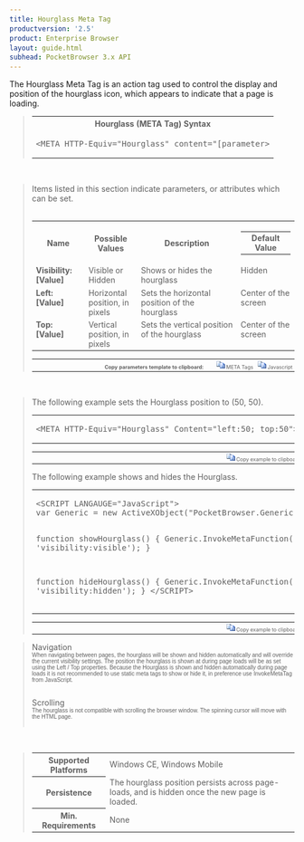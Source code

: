 ```yaml
---
title: Hourglass Meta Tag
productversion: '2.5'
product: Enterprise Browser
layout: guide.html
subhead: PocketBrowser 3.x API
---
```


The Hourglass Meta Tag is an action tag used to control the display and position of the hourglass icon, which appears to indicate that a page is loading.

<div id="SyntaxSpan" style="display:block">
<blockquote>
<table class="clsSyntax" cellspacing="1" cellpadding="3" width="95%">
<tr>
<th class="clsSyntaxHeadings">Hourglass (META Tag) Syntax
</th>
</tr>
<tr>
<td class="clsSyntaxCells">
<pre class="clsSyntaxCells">&lt;META HTTP-Equiv="Hourglass" content="[parameter&gt;</pre>
</td>
</tr>
</table>
</blockquote><br></div>
<div id="ParametersWSpan" style="display:block">
<blockquote>
Items listed in this section indicate parameters, or attributes which can be set.
<BR><BR><table class="clsSyntax" cellspacing="1" cellpadding="3" width="95%">
<col width="20%">
<col width="20%">
<col width="38%">
<col width="22%">
<tr>
<th class="clsSyntaxHeadings">Name</th>
<th class="clsSyntaxHeadings">Possible Values</th>
<th class="clsSyntaxHeadings">Description</th>
<th class="clsSyntaxHeadings">
<table cellspacing="0" cellpadding="0">
<tr>
  <td width="85%" class="clsSyntaxHeadings" style="border-bottom-style: none;">Default Value</td>
</tr>
</table>
</th>
</tr>
<tr>
<td valign="top" class="clsSyntaxCells"><b>Visibility:[Value]
					</b></td>
<td valign="top" class="clsSyntaxCells">Visible or Hidden</td>
<td valign="top" class="clsSyntaxCells">Shows or hides the hourglass</td>
<td valign="top" class="clsSyntaxCells">Hidden</td>
</tr>
<tr>
<td valign="top" class="clsSyntaxCells"><b>Left:[Value]
					</b></td>
<td valign="top" class="clsSyntaxCells">Horizontal position, in pixels</td>
<td valign="top" class="clsSyntaxCells">Sets the horizontal position of the hourglass</td>
<td valign="top" class="clsSyntaxCells">Center of the screen</td>
</tr>
<tr>
<td valign="top" class="clsSyntaxCells"><b>Top:[Value]
					</b></td>
<td valign="top" class="clsSyntaxCells">Vertical position, in pixels</td>
<td valign="top" class="clsSyntaxCells">Sets the vertical position of the hourglass</td>
<td valign="top" class="clsSyntaxCells">Center of the screen</td>
</tr>
</table>
<table cellspacing="1" cellpadding="3" width="95%">
<col width="78%">
<col width="8%">
<col width="1%">
<col width="5%">
<col width="1%">
<col width="5%">
<col width="2%">
<tr align="right">
<td></td>
<td valign="bottom" style="border-bottom-style: none;font-weight:normal;font-size:xx-small;"><nobr><b>Copy parameters template to clipboard:</b></nobr></td>
<td></td>
<td valign="bottom" style="border-bottom-style: none;font-weight:normal;font-size:xx-small;"><nobr><img id="imgCopyDefaultsW" alt="Copy META Tag template to clipboard" onclick="CopyTemplate('txtMETATemplateW')" onmouseover="this.style.cursor='hand'" src="../Resources/CopyDefaults.gif">
	META Tags
</nobr></td>
<td></td>
<td valign="middle" style="border-bottom-style: none;font-weight:normal;font-size:xx-small;"><nobr><img id="imgCopyDefaultsW" alt="Copy Javascript template to clipboard" onclick="CopyTemplate('txtJavascriptTemplateW')" onmouseover="this.style.cursor='hand'" src="../Resources/CopyDefaults.gif">
	Javascript
</nobr></td>
<td></td>
</tr>
</table>
<div style="display:none"><textarea id="txtMETATemplateW">&lt;!-- 
The Hourglass META Tag is an action tag used to show or hide the hourglass (wait cursor) as well as adjust its position.
--&gt;

&lt;!-- &lt;META HTTP-Equiv="Hourglass" Content="Visibility:[Value]"&gt; --&gt;      &lt;!-- Shows or hides the hourglass --&gt;
&lt;!-- &lt;META HTTP-Equiv="Hourglass" Content="Left:[Value]"&gt; --&gt;      &lt;!-- Sets the horizontal position of the hourglass --&gt;
&lt;!-- &lt;META HTTP-Equiv="Hourglass" Content="Top:[Value]"&gt; --&gt;      &lt;!-- Sets the vertical position of the hourglass --&gt;</textarea></div>
<div style="display:none"><textarea id="txtJavascriptTemplateW">&lt;script&gt;
/*
The Hourglass META Tag is an action tag used to show or hide the hourglass (wait cursor) as well as adjust its position.
*/

function doHourglassInit()
{
var objGeneric = new ActiveXObject("PocketBrowser.Generic");

//objGeneric.InvokeMETAFunction('Hourglass', 'Visibility:[Value]');      /* Shows or hides the hourglass */
//objGeneric.InvokeMETAFunction('Hourglass', 'Left:[Value]');      /* Sets the horizontal position of the hourglass */
//objGeneric.InvokeMETAFunction('Hourglass', 'Top:[Value]');      /* Sets the vertical position of the hourglass */

}
&lt;/script&gt;</textarea></div>
</blockquote><br></div>
<div id="ExamplesSpan" style="display:block">
<blockquote>
<p>The following example sets the Hourglass position to (50, 50).</p>
<table class="clsSyntax" cellspacing="1" cellpadding="3" width="95%">
<tr>
<td>
<pre class="clsSyntaxCells">
&lt;META HTTP-Equiv="Hourglass" Content="left:50; top:50"&gt;
</pre>
</td>
</tr>
</table>
<table cellspacing="1" cellpadding="3" width="95%">
<col width="85%">
<col width="15%">
<tr align="right">
<td></td>
<td valign="bottom" style="border-bottom-style: none;font-weight:normal;font-size:xx-small;"><nobr><img id="imgCopyDefaults" alt="Copy example to clipboard" onmouseover="this.style.cursor='hand'" src="../Resources/CopyDefaults.gif" onclick="CopyTemplate('ID0E6B');">
	Copy example to clipboard
</nobr></td>
</tr>
</table>
<div id="Examples" style="display:none"><textarea id="ID0E6B">&lt;!-- 
The following example sets the Hourglass position to (50, 50).
--&gt;

&lt;META HTTP-Equiv="Hourglass" Content="left:50; top:50"&gt;
</textarea></div>
<p>The following example shows and hides the Hourglass.</p>
<table class="clsSyntax" cellspacing="1" cellpadding="3" width="95%">
<tr>
<td>
<pre class="clsSyntaxCells">
&lt;SCRIPT LANGAUGE="JavaScript"&gt;
var Generic = new ActiveXObject("PocketBrowser.Generic");

function showHourglass()
{
Generic.InvokeMetaFunction('hourglass', 'visibility:visible');
}

function hideHourglass()
{
Generic.InvokeMetaFunction('hourglass', 'visibility:hidden');
}
&lt;/SCRIPT&gt;
</pre>
</td>
</tr>
</table>
<table cellspacing="1" cellpadding="3" width="95%">
<col width="85%">
<col width="15%">
<tr align="right">
<td></td>
<td valign="bottom" style="border-bottom-style: none;font-weight:normal;font-size:xx-small;"><nobr><img id="imgCopyDefaults" alt="Copy example to clipboard" onmouseover="this.style.cursor='hand'" src="../Resources/CopyDefaults.gif" onclick="CopyTemplate('ID0EGC');">
	Copy example to clipboard
</nobr></td>
</tr>
</table>
<div id="Examples" style="display:none"><textarea id="ID0EGC">&lt;!-- 
The following example shows and hides the Hourglass.
--&gt;

&lt;SCRIPT LANGAUGE="JavaScript"&gt;
var Generic = new ActiveXObject("PocketBrowser.Generic");

function showHourglass()
{
Generic.InvokeMetaFunction('hourglass', 'visibility:visible');
}

function hideHourglass()
{
Generic.InvokeMetaFunction('hourglass', 'visibility:hidden');
}
&lt;/SCRIPT&gt;
</textarea></div>
</blockquote>
</div>
<div id="RemarksSpan" style="display:block">
<blockquote>
<DIV class="clsRef">Navigation</DIV>
<DIV style="font-family:verdana,arial,helvetica;font-size:x-small;">When navigating between pages, the hourglass will be shown and hidden automatically and will override the current visibility settings. The position the hourglass is shown at during page loads will be as set using the Left / Top properties.  Because the Hourglass is shown and hidden automatically during page loads it is not recommended to use static meta tags to show or hide it, in preference use InvokeMetaTag from JavaScript.</DIV>
<pre style="font-family:courier;font-size:small;"></pre>
<DIV class="clsRef">Scrolling</DIV>
<DIV style="font-family:verdana,arial,helvetica;font-size:x-small;">The hourglass is not compatible with scrolling the browser window.  The spinning cursor will move with the HTML page.</DIV>
<pre style="font-family:courier;font-size:small;"></pre>
</blockquote><br></div>
<div id="InfoSpan" style="display:block">
<blockquote>
<table>
<tr>
<th>Supported Platforms</th>
<td>Windows CE, Windows Mobile</td>
</tr>
<tr>
<th>Persistence</th>
<td>The hourglass position persists across page-loads, and is hidden once the new page is loaded.</td>
</tr>
<tr>
<th>Min. Requirements</th>
<td>None</td>
</tr>
</table>
</blockquote><br></div>
<div id="DefaultParamsSpan" style="display:none">
<pre><textarea id="DefaultParameters"></textarea></pre>
</div>

